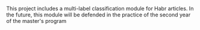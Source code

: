 This project includes a multi-label classification module for Habr articles. In the future, this module will be defended in the practice of the second year of the master's program
